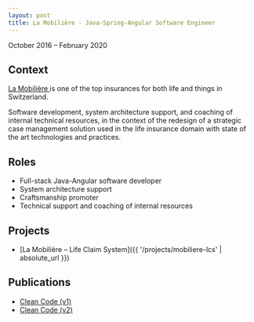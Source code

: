 ```yaml
---
layout: post
title: La Mobilière - Java-Spring-Angular Software Engineer
---
```


October 2016 – February 2020

## Context

[La Mobilière ](https://www.linkedin.com/company/die-mobiliar/) is one of the top insurances for both life and things in Switzerland.

Software development, system architecture support, and coaching of internal technical resources, in the context of the redesign of a strategic case management solution used in the life insurance domain with state of the art technologies and practices.

## Roles

* Full-stack Java-Angular software developer
* System architecture support
* Craftsmanship promoter
* Technical support and coaching of internal resources

## Projects

* [La Mobilière – Life Claim System]({{ '/projects/mobiliere-lcs' | absolute_url }})

## Publications

* [Clean Code (v1)](https://bit.ly/3z4WcEv)
* [Clean Code (v2)](https://bit.ly/42IvpvB)
